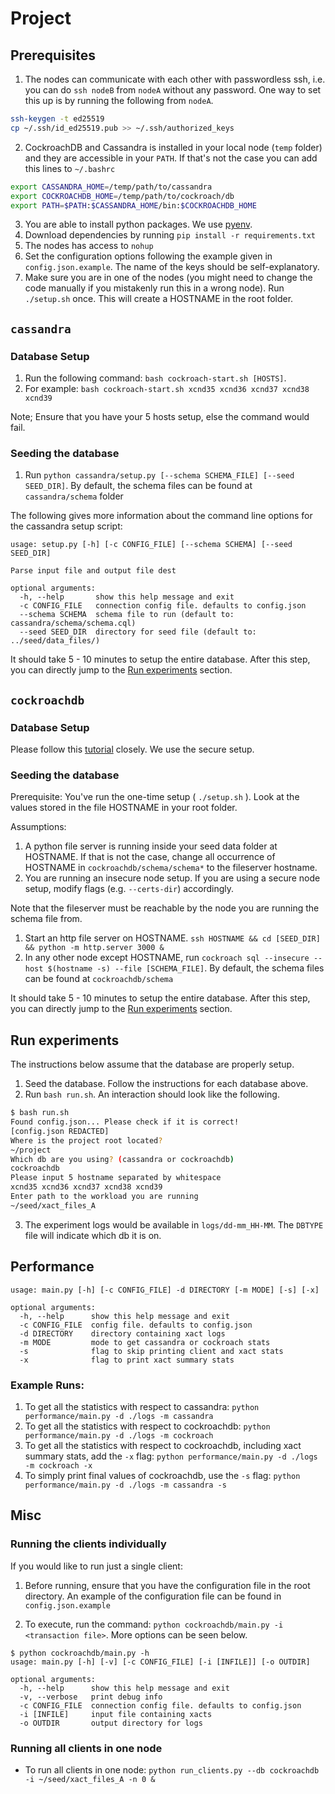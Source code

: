 # Project

## Prerequisites

1. The nodes can communicate with each other with passwordless ssh, i.e. you can do `ssh nodeB` from `nodeA` without any password.
One way to set this up is by running the following from `nodeA`.
```bash
ssh-keygen -t ed25519
cp ~/.ssh/id_ed25519.pub >> ~/.ssh/authorized_keys
```
2. CockroachDB and Cassandra is installed in your local node (`temp` folder) and they are accessible in your `PATH`. If that's not the case you can add this lines to `~/.bashrc`
```bash
export CASSANDRA_HOME=/temp/path/to/cassandra
export COCKROACHDB_HOME=/temp/path/to/cockroach/db
export PATH=$PATH:$CASSANDRA_HOME/bin:$COCKROACHDB_HOME
```
3. You are able to install python packages. We use [pyenv](https://github.com/pyenv/pyenv#basic-github-checkout).
4. Download dependencies by running `pip install -r requirements.txt`
5. The nodes has access to `nohup`
6. Set the configuration options following the example given in `config.json.example`. The name of the keys should be self-explanatory.
7. Make sure you are in one of the nodes (you might need to change the code manually if you mistakenly run this in a wrong node). Run `./setup.sh` once. This will create a HOSTNAME in the root folder.

## `cassandra`

### Database Setup

1. Run the following command: `bash cockroach-start.sh [HOSTS]`.
2. For example: `bash cockroach-start.sh xcnd35 xcnd36 xcnd37 xcnd38 xcnd39`

Note; Ensure that you have your 5 hosts setup, else the command would fail. 

### Seeding the database

1. Run `python cassandra/setup.py [--schema SCHEMA_FILE] [--seed SEED_DIR]`. By default, the schema files can be found at `cassandra/schema` folder

The following gives more information about the command line options for the cassandra setup script:

```
usage: setup.py [-h] [-c CONFIG_FILE] [--schema SCHEMA] [--seed SEED_DIR]

Parse input file and output file dest

optional arguments:
  -h, --help       show this help message and exit
  -c CONFIG_FILE   connection config file. defaults to config.json
  --schema SCHEMA  schema file to run (default to: cassandra/schema/schema.cql)
  --seed SEED_DIR  directory for seed file (default to: ../seed/data_files/)
```

It should take 5 - 10 minutes to setup the entire database. After this step, you can directly jump to the [Run experiments](#run-experiments) section.

## `cockroachdb`

### Database Setup

Please follow this [tutorial](https://www.cockroachlabs.com/docs/stable/start-a-local-cluster.html) closely. We use the secure setup.

### Seeding the database

Prerequisite: You've run the one-time setup ( `./setup.sh` ). Look at the values stored in the file HOSTNAME in your root folder.

Assumptions:
1. A python file server is running inside your seed data folder at HOSTNAME. If that is not the case, change all occurrence of HOSTNAME in `cockroachdb/schema/schema*` to the fileserver hostname.
2. You are running an insecure node setup. If you are using a secure node setup, modify flags (e.g. `--certs-dir`) accordingly.

Note that the fileserver must be reachable by the node you are running the schema file from.

1. Start an http file server on HOSTNAME. `ssh HOSTNAME && cd [SEED_DIR] && python -m http.server 3000 &`
2. In any other node except HOSTNAME, run `cockroach sql --insecure --host $(hostname -s) --file [SCHEMA_FILE]`. By default, the schema files can be found at `cockroachdb/schema`

It should take 5 - 10 minutes to setup the entire database. After this step, you can directly jump to the [Run experiments](#run-experiments) section.

## Run experiments

The instructions below assume that the database are properly setup.

1. Seed the database. Follow the instructions for each database above.
2. Run `bash run.sh`. An interaction should look like the following.
```bash
$ bash run.sh
Found config.json... Please check if it is correct!
[config.json REDACTED]
Where is the project root located?
~/project
Which db are you using? (cassandra or cockroachdb)
cockroachdb
Please input 5 hostname separated by whitespace
xcnd35 xcnd36 xcnd37 xcnd38 xcnd39
Enter path to the workload you are running
~/seed/xact_files_A
```
3. The experiment logs would be available in `logs/dd-mm_HH-MM`. The `DBTYPE` file will indicate which db it is on.

## Performance

```
usage: main.py [-h] [-c CONFIG_FILE] -d DIRECTORY [-m MODE] [-s] [-x]

optional arguments:
  -h, --help      show this help message and exit
  -c CONFIG_FILE  config file. defaults to config.json
  -d DIRECTORY    directory containing xact logs
  -m MODE         mode to get cassandra or cockroach stats
  -s              flag to skip printing client and xact stats
  -x              flag to print xact summary stats
```

### Example Runs:

1. To get all the statistics with respect to cassandra: `python performance/main.py -d ./logs -m cassandra`
2. To get all the statistics with respect to cockroachdb: `python performance/main.py -d ./logs -m cockroach`
3. To get all the statistics with respect to cockroachdb, including xact summary stats, add the `-x` flag:
`python performance/main.py -d ./logs -m cockroach -x`
4. To simply print final values of cockroachdb, use the `-s` flag: `python performance/main.py -d ./logs -m cassandra -s`


## Misc

### Running the clients individually

If you would like to run just a single client:

1. Before running, ensure that you have the configuration file in the root
directory. An example of the configuration file can be found in `config.json.example`

2. To execute, run the command: `python cockroachdb/main.py -i <transaction file>`. More options can be seen below.

```
$ python cockroachdb/main.py -h
usage: main.py [-h] [-v] [-c CONFIG_FILE] [-i [INFILE]] [-o OUTDIR]

optional arguments:
  -h, --help      show this help message and exit
  -v, --verbose   print debug info
  -c CONFIG_FILE  connection config file. defaults to config.json
  -i [INFILE]     input file containing xacts
  -o OUTDIR       output directory for logs
```

### Running all clients in one node

- To run all clients in one node: `python run_clients.py --db cockroachdb -i ~/seed/xact_files_A -n 0 &`

